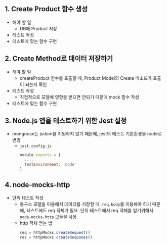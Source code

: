 ## 1. Create Product 함수 생성
* 해야 할 일
  * DB에 Product 저장
* 테스트 작성
* 테스트에 맞는 함수 구현

## 2. Create Method로 데이터 저장하기
* 해야 할 일
  * createProduct 함수를 호출할 때, Product Model의 Create 메소드가 호출이 되는지 확인
* 테스트 작성
  * 직접적으로 모델에 영향을 받으면 안되기 때문에 mock 함수 작성
* 테스트에 맞는 함수 구현

## 3. Node.js 앱을 테스트하기 위한 Jest 설정
* mongoose는 jsdom을 지원하지 않기 때문에, jest의 테스트 기본환경을 node로 변경
  * `jest.config.js`
    ```js
    module.exports = {
      ...,
      testEnvironment: 'node'
    }
    ```

## 4. node-mocks-http
* 단위 테스트 작성
  * 몽구스 모델을 이용해서 데이터를 저장할 때, `req.body`를 이용해야 하기 때문에, 테스트에도 req 객체가 필요. 단위 테스트에서 req 객체를 얻기위해서 `node-mocks-http` 모듈을 사용.
  * http 객체 얻는 법
    ```js
    req = httpMocks.createRequest()
    res = httpMocks.createRespones()
    ```
